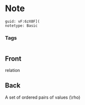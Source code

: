 # Note
```
guid: vF:6zX8F](
notetype: Basic
```

### Tags
```
```

## Front
relation

## Back
A set of ordered pairs of values \(\rho\)
